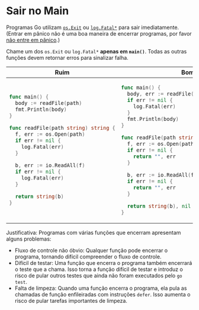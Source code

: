 # Sair no Main

Programas Go utilizam [`os.Exit`] ou [`log.Fatal*`] para sair imediatamente. (Entrar em pânico
não é uma boa maneira de encerrar programas, por favor [não entre em pânico](panic.md).)

  [`os.Exit`]: https://golang.org/pkg/os/#Exit
  [`log.Fatal*`]: https://golang.org/pkg/log/#Fatal

Chame um dos `os.Exit` ou `log.Fatal*` **apenas em `main()`**. Todas as outras
funções devem retornar erros para sinalizar falha.

<table>
<thead><tr><th>Ruim</th><th>Bom</th></tr></thead>
<tbody>
<tr><td>

```go
func main() {
  body := readFile(path)
  fmt.Println(body)
}

func readFile(path string) string {
  f, err := os.Open(path)
  if err != nil {
    log.Fatal(err)
  }

  b, err := io.ReadAll(f)
  if err != nil {
    log.Fatal(err)
  }

  return string(b)
}
```

</td><td>

```go
func main() {
  body, err := readFile(path)
  if err != nil {
    log.Fatal(err)
  }
  fmt.Println(body)
}

func readFile(path string) (string, error) {
  f, err := os.Open(path)
  if err != nil {
    return "", err
  }

  b, err := io.ReadAll(f)
  if err != nil {
    return "", err
  }

  return string(b), nil
}
```

</td></tr>
</tbody></table>

Justificativa: Programas com várias funções que encerram apresentam alguns problemas:

- Fluxo de controle não óbvio: Qualquer função pode encerrar o programa, tornando
  difícil compreender o fluxo de controle.
- Difícil de testar: Uma função que encerra o programa também encerrará o teste
  que a chama. Isso torna a função difícil de testar e introduz o risco de
  pular outros testes que ainda não foram executados pelo `go test`.
- Falta de limpeza: Quando uma função encerra o programa, ela pula as chamadas
  de função enfileiradas com instruções `defer`. Isso aumenta o risco de pular tarefas importantes de limpeza.
